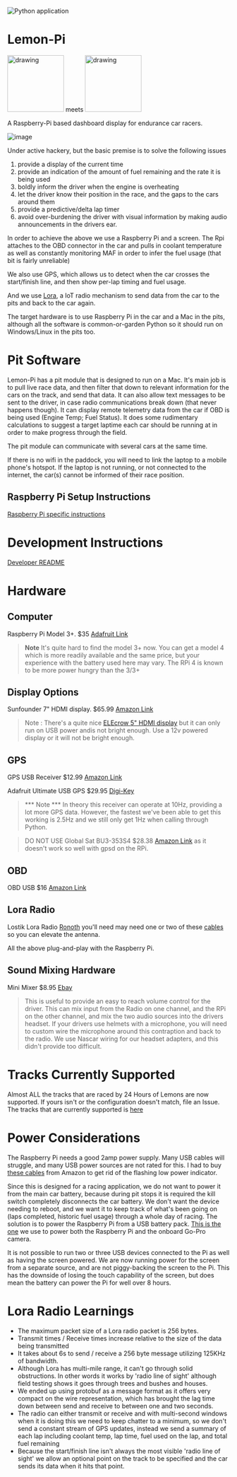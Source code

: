 ![Python application](https://github.com/sprintf/lemon-pi/workflows/Python%20application/badge.svg?branch=main)

# Lemon-Pi

<img src="https://24hoursoflemons.com/wp-content/uploads/2017/04/24hours_logo.png" alt="drawing" width="128"/> meets <img src="https://www.raspberrypi.org/wp-content/uploads/2011/10/Raspi-PGB001.png" alt="drawing" width="128"/>

A Raspberry-Pi based dashboard display for endurance car racers.

![image](https://user-images.githubusercontent.com/1510428/103065679-0950b200-456c-11eb-88a1-f50d06d29e8a.png)

Under active hackery, but the basic premise is to solve the following issues
1. provide a display of the current time
2. provide an indication of the amount of fuel remaining and the rate it is being used
3. boldly inform the driver when the engine is overheating
4. let the driver know their position in the race, and the gaps to the cars around them
5. provide a predictive/delta lap timer
6. avoid over-burdening the driver with visual information by making audio announcements in the drivers ear.

In order to achieve the above we use a Raspberry Pi and a screen. The Rpi attaches to the OBD connector in the car and pulls in coolant temperature as well as constantly monitoring MAF in order to infer the fuel usage (that bit is fairly unreliable)

We also use GPS, which allows us to detect when the car crosses the start/finish line, and then show per-lap timing and fuel usage.

And we use [Lora](https://en.wikipedia.org/wiki/LoRa), a IoT radio mechanism to send data from the car to the pits and back to the car again.

The target hardware is to use Raspberry Pi in the car and a Mac in the pits, although all the software is common-or-garden Python so it should run on Windows/Linux in the pits too. 

# Pit Software
Lemon-Pi has a pit module that is designed to run on a Mac. 
It's main job is to pull live race data, and then filter that down to relevant information for the cars on the track, and send that data.
It can also allow text messages to be sent to the driver, in case radio communications break down (that never happens though).
It can display remote telemetry data from the car if OBD is being used (Engine Temp; Fuel Status).
It does some rudimentary calculations to suggest a target laptime each car should be running at in order to make progress through the field.

The pit module can communicate with several cars at the same time. 

If there is no wifi in the paddock, you will need to link the laptop to a mobile phone's hotspot.
If the laptop is not running, or not connected to the internet, the car(s) cannot be informed of their race position.

## Raspberry Pi Setup Instructions
[Raspberry Pi specific instructions](README-rpi.md)

# Development Instructions
[Developer README](README-dev.md)

# Hardware

## Computer
Raspberry Pi Model 3+. $35 [Adafruit Link](https://www.adafruit.com/product/3055?src=raspberrypi)

> **Note**
It's quite hard to find the model 3+ now. You can get a model 4 which is more readily available and the same price, but your experience with the battery used here may vary. The RPi 4 is known to be more power hungry than the 3/3+

## Display Options

Sunfounder 7" HDMI display. $65.99 [Amazon Link](https://www.amazon.com/SunFounder-Inch-Monitor-HDMI-Raspberry/dp/B073GYBS93)

> Note : There's a quite nice [ELEcrow 5" HDMI display](https://www.amazon.com/gp/product/B013JECYF2/ref=ppx_yo_dt_b_asin_title_o01_s00?ie=UTF8&psc=1) but it can only run on USB power andis not bright enough. Use a 12v powered display or it will not be bright enough.


## GPS
GPS USB Receiver $12.99 [Amazon Link](https://www.amazon.com/gp/product/B01MTU9KTF/ref=ppx_yo_dt_b_asin_title_o07_s00?ie=UTF8&psc=1)

Adafruit Ultimate USB GPS $29.95 [Digi-Key](https://www.digikey.com/en/products/detail/adafruit-industries-llc/4279/10263862?s=N4IgjCBcoLQBxVAYygMwIYBsDOBTANCAPZQDa4ArAEwIC6AvvYVWSACxUDsAnCA0A)
> *** Note *** In theory this receiver can operate at 10Hz, providing a lot more GPS data. However, the fastest we've been able to get this working is 2.5Hz and we still only get 1Hz when calling through Python.

> DO NOT USE 
Global Sat BU3-353S4 $28.38 [Amazon Link](https://www.amazon.com/GlobalSat-BU-353-S4-USB-Receiver-Black/dp/B008200LHW) as it doesn't work so well with gpsd on the RPi. 

## OBD 
OBD USB $16 [Amazon Link](https://www.amazon.com/gp/product/B07MNX424C/ref=ppx_yo_dt_b_asin_title_o04_s00?ie=UTF8&psc=1) 

## Lora Radio 
Lostik Lora Radio [Ronoth](https://ronoth.com/products/lostik) you'll need may need one or two of these [cables](https://www.amazon.com/gp/product/B089ZV9Y31/ref=ppx_yo_dt_b_asin_title_o00_s00?ie=UTF8&psc=1) so you can elevate the antenna.

All the above plug-and-play with the Raspberry Pi.

## Sound Mixing Hardware
Mini Mixer $8.95 [Ebay](https://www.ebay.com/itm/174795427830)

> This is useful to provide an easy to reach volume control for the driver. This can mix input from the Radio on one channel, and the RPi on the other channel, and mix the two audio sources into the drivers headset. If your drivers use helmets with a microphone, you will need to custom wire the microphone around this contraption and back to the radio. We use Nascar wiring for our headset adapters, and this didn't provide too difficult.

# Tracks Currently Supported

Almost ALL the tracks that are raced by 24 Hours of Lemons are now supported.
If yours isn't or the configuration doesn't match, file an Issue.
The tracks that are currently supported is [here](README-tracks.md)

# Power Considerations

The Raspberry Pi needs a good 2amp power supply. Many USB cables will struggle, and many USB power sources are not rated for this.
I had to buy [these cables](https://www.amazon.com/gp/product/B08FBWFZG4/ref=ppx_yo_dt_b_asin_title_o08_s00?ie=UTF8&psc=1) from Amazon to get rid of the flashing low power indicator.

Since this is designed for a racing application, we do not want to power it from the main car battery, because during pit stops it is required the kill switch completely disconnects the car battery. We don't want the device needing to reboot, and we want it to keep track of what's been going on (laps completed, historic fuel usage) through a whole day of racing.
The solution is to power the Raspberry Pi from a USB battery pack. [This is the one](https://www.amazon.com/gp/product/B06ZYKMY3G/ref=ppx_yo_dt_b_search_asin_title?ie=UTF8&psc=1) we use to power both the Raspberry Pi and the onboard Go-Pro camera.

It is not possible to run two or three USB devices connected to the Pi as well as having the screen powered.  We are now running power for the screen from a separate source, and are not piggy-backing the screen to the Pi. This has the downside of losing the touch capability of the screen, but does mean the battery can power the Pi for well over 8 hours.

# Lora Radio Learnings

* The maximum packet size of a Lora radio packet is 256 bytes.
* Transmit times / Receive times increase relative to the size of the data being transmitted
* It takes about 6s to send / receive a 256 byte message utilizing 125KHz of bandwidth.
* Although Lora has multi-mile range, it can't go through solid obstructions. In other words it works by 'radio line of sight' although field testing shows it goes through trees and bushes and houses.
* We ended up using protobuf as a message format as it offers very compact on the wire representation, which has brought the lag time down between send and receive to between one and two seconds.
* The radio can either transmit or receive and with multi-second windows when it is doing this we need to keep chatter to a minimum, so we don't send a constant stream of GPS updates, instead we send a summary of each lap including coolant temp, lap time, fuel used on the lap, and total fuel remaining
* Because the start/finish line isn't always the most visible 'radio line of sight' we allow an optional point on the track to be specified and the car sends its data when it hits that point.



